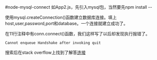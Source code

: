#node-mysql-connect
如App2.js，先引入mysql包，当然要先npm install --

使用mysql.createConnection()函数建立数据库连接。填上host,user,password,port和database。一个连接就建立成功了。

在11行注释中有conn.connect()函数，我们这样写了以后却发现执行报错了。

<pre><code>Cannot enqueue Handshake after invoking quit</code></pre>

搜索后在stack overflow上找到了解答[连接](http://stackoverflow.com/questions/14087924/cannot-enqueue-handshake-after-invoking-quit)
